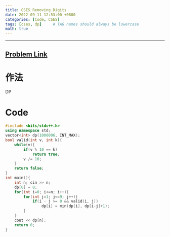 ```yaml
---
title: CSES Removing Digits
date: 2022-09-11 12:53:00 +0800
categories: [Code, CSES]
tags: [cses, dp]     # TAG names should always be lowercase
math: true
---
```


---
## [Problem Link](https://cses.fi/problemset/task/1637/ "CSES-Removing Digits")

**作法**
===

DP


**Code**
===

```cpp
#include <bits/stdc++.h>
using namespace std;
vector<int> dp(1000006, INT_MAX);
bool valid(int v, int k){
    while(v){
        if(v % 10 == k) 
            return true;
        v /= 10;
    }
    return false;
}
int main(){
    int n; cin >> n;
    dp[0] = 0;
    for(int i=0; i<=n; i++){
        for(int j=1; j<=9; j++){
            if(i - j >= 0 && valid(i, j))
                dp[i] = min(dp[i], dp[i-j]+1);
        }
    }
    cout << dp[n];
    return 0;
}
```